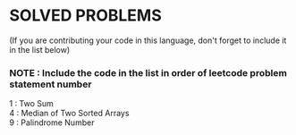 # SOLVED PROBLEMS
(If you are contributing your code in this language, don't forget to include it in the list below)<br>
### NOTE : Include the code in the list in order of leetcode problem statement number

1 : Two Sum<br>
4 : Median of Two Sorted Arrays<br>
9 : Palindrome Number<br>
